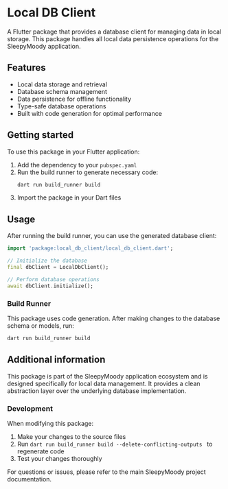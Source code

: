 # Local DB Client

A Flutter package that provides a database client for managing data in local storage. This package handles all local data persistence operations for the SleepyMoody application.

## Features

- Local data storage and retrieval
- Database schema management
- Data persistence for offline functionality
- Type-safe database operations
- Built with code generation for optimal performance

## Getting started

To use this package in your Flutter application:

1. Add the dependency to your `pubspec.yaml`
2. Run the build runner to generate necessary code:
   ```bash
   dart run build_runner build
   ```
3. Import the package in your Dart files

## Usage

After running the build runner, you can use the generated database client:

```dart
import 'package:local_db_client/local_db_client.dart';

// Initialize the database
final dbClient = LocalDbClient();

// Perform database operations
await dbClient.initialize();
```

### Build Runner

This package uses code generation. After making changes to the database schema or models, run:

```bash
dart run build_runner build
```

## Additional information

This package is part of the SleepyMoody application ecosystem and is designed specifically for local data management. It provides a clean abstraction layer over the underlying database implementation.

### Development

When modifying this package:
1. Make your changes to the source files
2. Run `dart run build_runner build --delete-conflicting-outputs ` to regenerate code
3. Test your changes thoroughly

For questions or issues, please refer to the main SleepyMoody project documentation.
